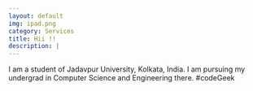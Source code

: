 ```yaml
---
layout: default
img: ipad.png
category: Services
title: Hii !!
description: |
---
```

  I am a student of Jadavpur University, Kolkata, India. I am pursuing my undergrad in Computer Science and Engineering there.
  #codeGeek
